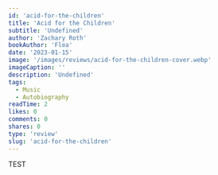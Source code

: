 ```yaml
---
id: 'acid-for-the-children'
title: 'Acid for the Children'
subtitle: 'Undefined'
author: 'Zachary Roth'
bookAuthor: 'Flea'
date: '2023-01-15'
image: '/images/reviews/acid-for-the-children-cover.webp'
imageCaption: ''
description: 'Undefined'
tags:
  - Music
  - Autobiography
readTime: 2
likes: 0
comments: 0
shares: 0
type: 'review'
slug: 'acid-for-the-children'
---
```


TEST
